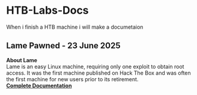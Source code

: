 # HTB-Labs-Docs
When i finish a HTB machine i will make a documetaion
## Lame Pawned - 23 June 2025 
**About Lame**\
Lame is an easy Linux machine, requiring only one exploit to obtain root access. It was the first machine published on Hack The Box and was often the first machine for new users prior to its retirement.\
**[Complete Documentation](HTB-Labs-Docs/Lame/Lame.md)**
